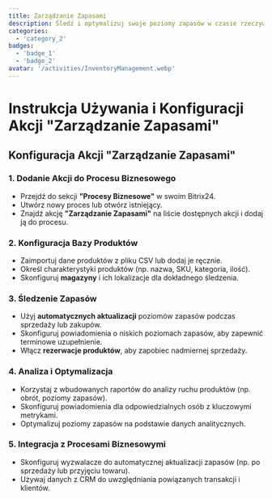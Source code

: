 ```yaml
---
title: Zarządzanie Zapasami
description: Śledź i optymalizuj swoje poziomy zapasów w czasie rzeczywistym.
categories: 
  - 'category_2'
badges: 
  - 'badge_1'
  - 'badge_2'
avatar: '/activities/InventoryManagement.webp'
---
```

# Instrukcja Używania i Konfiguracji Akcji "Zarządzanie Zapasami"

## **Konfiguracja Akcji "Zarządzanie Zapasami"**

### 1. Dodanie Akcji do Procesu Biznesowego
- Przejdź do sekcji **"Procesy Biznesowe"** w swoim Bitrix24.
- Utwórz nowy proces lub otwórz istniejący.
- Znajdź akcję **"Zarządzanie Zapasami"** na liście dostępnych akcji i dodaj ją do procesu.

### 2. Konfiguracja Bazy Produktów
- Zaimportuj dane produktów z pliku CSV lub dodaj je ręcznie.
- Określ charakterystyki produktów (np. nazwa, SKU, kategoria, ilość).
- Skonfiguruj **magazyny** i ich lokalizacje dla dokładnego śledzenia.

### 3. Śledzenie Zapasów
- Użyj **automatycznych aktualizacji** poziomów zapasów podczas sprzedaży lub zakupów.
- Skonfiguruj powiadomienia o niskich poziomach zapasów, aby zapewnić terminowe uzupełnienie.
- Włącz **rezerwacje produktów**, aby zapobiec nadmiernej sprzedaży.

### 4. Analiza i Optymalizacja
- Korzystaj z wbudowanych raportów do analizy ruchu produktów (np. obrót, poziomy zapasów).
- Skonfiguruj powiadomienia dla odpowiedzialnych osób z kluczowymi metrykami.
- Optymalizuj poziomy zapasów na podstawie danych analitycznych.

### 5. Integracja z Procesami Biznesowymi
- Skonfiguruj wyzwalacze do automatycznej aktualizacji zapasów (np. po sprzedaży lub przyjęciu towaru).
- Używaj danych z CRM do uwzględniania powiązanych transakcji i klientów.